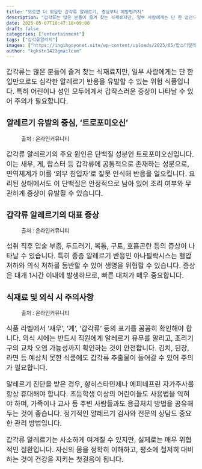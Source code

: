 ```yaml
---
title: "모르면 더 위험한 갑각류 알레르기, 증상부터 예방법까지"
description: "갑각류는 많은 분들이 즐겨 찾는 식재료지만, 일부 사람에게는 단 한 입만으로도 심각한 알레르기 반응을 유발할 수 있는 위험 식품입니다. 특히 어린이나 성인 모두에게서 갑작스러운 증상이 나타날 수 있어 주의가 필요합니다."
date: 2025-05-07T10:47:18+09:00
draft: false
categories: ["entertainment"]
tags: ["갑각류알러지"]
images: ["https://ingihgoyonet.site/wp-content/uploads/2025/05/랍스터알레르기-683x1024.jpg", "https://ingihgoyonet.site/wp-content/uploads/2025/05/갑각류알레르기-1024x685.jpg", "https://ingihgoyonet.site/wp-content/uploads/2025/05/갑각류-1024x683.jpg"]
author: "kgkstn1423gmailcom"
---
```


<p style="font-size:18px">갑각류는 많은 분들이 즐겨 찾는 식재료지만, 일부 사람에게는 단 한 입만으로도 심각한 알레르기 반응을 유발할 수 있는 위험 식품입니다. 특히 어린이나 성인 모두에게서 갑작스러운 증상이 나타날 수 있어 주의가 필요합니다.</p> <h2 >알레르기 유발의 중심, ‘트로포미오신’</h2> <figure ><img src="https://ingihgoyonet.site/wp-content/uploads/2025/05/랍스터알레르기-683x1024.jpg" alt="" style="aspect-ratio:16/9;object-fit:cover"/><figcaption >출처 : 온라인커뮤니티</figcaption></figure> <p style="font-size:18px">갑각류 알레르기의 주요 원인은 단백질 성분인 트로포미오신입니다. 이는 새우, 게, 랍스터 등 갑각류에 공통적으로 존재하는 성분으로, 면역체계가 이를 ‘외부 침입자’로 잘못 인식해 반응을 일으킵니다. 요리된 상태에서도 이 단백질은 안정적으로 남아 있어 조리 여부와 무관하게 증상이 유발될 수 있습니다.</p> <h2 >갑각류 알레르기의 대표 증상</h2> <figure ><img src="https://ingihgoyonet.site/wp-content/uploads/2025/05/갑각류알레르기-1024x685.jpg" alt="" style="aspect-ratio:16/9;object-fit:cover"/><figcaption >출처 : 온라인커뮤니티</figcaption></figure> <p style="font-size:18px">섭취 직후 입술 부종, 두드러기, 복통, 구토, 호흡곤란 등의 증상이 나타날 수 있습니다. 특히 중증 알레르기 반응인 아나필락시스는 혈압 저하와 의식 저하를 동반할 수 있어 생명을 위협할 수 있습니다. 증상은 대개 1시간 이내에 발생하므로, 빠른 대처가 매우 중요합니다.</p> <h2 >식재료 및 외식 시 주의사항</h2> <figure ><img src="https://ingihgoyonet.site/wp-content/uploads/2025/05/갑각류-1024x683.jpg" alt="" style="aspect-ratio:16/9;object-fit:cover"/><figcaption >출처 : 온라인커뮤니티</figcaption></figure> <p style="font-size:18px">식품 라벨에서 ‘새우’, ‘게’, ‘갑각류’ 등의 표기를 꼼꼼히 확인해야 합니다. 외식 시에는 반드시 직원에게 알레르기 유무를 알리고, 조리기구의 교차 오염 가능성까지 확인하는 것이 안전합니다. 김치, 된장, 라면 등 예상치 못한 식품에도 갑각류 추출물이 들어갈 수 있어 주의가 필요합니다.</p> <p style="font-size:18px">알레르기 진단을 받은 경우, 항히스타민제나 에피네프린 자가주사를 항상 휴대해야 합니다. 초등학생 이상의 어린이들도 사용법을 익혀야 하며, 가족이나 교사 등 주변 사람들과도 응급처치 방법을 공유해 두는 것이 좋습니다. 정기적인 알레르기 검사와 전문의 상담도 중요한 관리 방법입니다.</p> <p style="font-size:18px">갑각류 알레르기는 사소하게 여겨질 수 있지만, 실제로는 매우 위협적인 질환입니다. 자신의 몸을 정확히 이해하고, 평소에 철저히 대비하는 것이 건강을 지키는 첫걸음이 됩니다.</p>